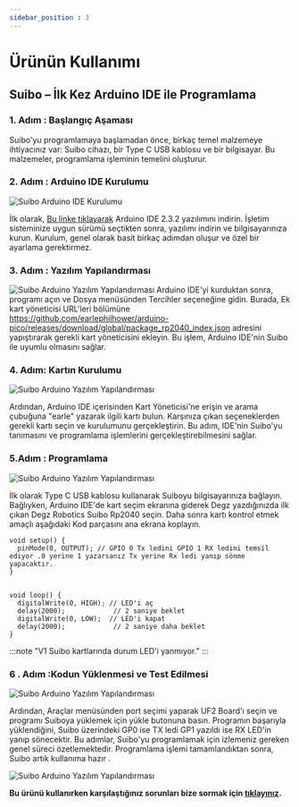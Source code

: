 ```yaml
---
sidebar_position : 3
---
```


# Ürünün Kullanımı

## Suibo – İlk Kez Arduino IDE ile Programlama

### 1. Adım : Başlangıç Aşaması
Suibo'yu programlamaya başlamadan önce, birkaç temel malzemeye ihtiyacınız var: Suibo cihazı, bir Type C USB kablosu  ve bir bilgisayar. Bu malzemeler, programlama işleminin temelini oluşturur.

### 2. Adım : Arduino IDE Kurulumu
![Suibo Arduino IDE Kurulumu ](./image/arduino1.png)

İlk olarak, [Bu linke tıklayarak](https://www.arduino.cc/en/software) Arduino IDE  2.3.2 yazılımını indirin. İşletim sisteminize uygun sürümü seçtikten sonra, yazılımı indirin ve bilgisayarınıza kurun. Kurulum, genel olarak basit birkaç adımdan oluşur ve özel bir ayarlama gerektirmez.

### 3. Adım : Yazılım Yapılandırması
![Suibo Arduino Yazılım Yapılandırması ](./image/arduino2.png) 
Arduino IDE'yi kurduktan sonra, programı açın ve Dosya menüsünden Tercihler seçeneğine gidin. Burada, Ek kart yöneticisi URL'leri bölümüne https://github.com/earlephilhower/arduino-pico/releases/download/global/package_rp2040_index.json  adresini yapıştırarak gerekli kart yöneticisini ekleyin. Bu işlem, Arduino IDE'nin Suibo ile uyumlu olmasını sağlar.

### 4. Adım: Kartın Kurulumu

![Suibo Arduino Yazılım Yapılandırması ](./image/arduino3.png) 

Ardından, Arduino IDE içerisinden Kart Yöneticisi'ne erişin ve arama çubuğuna "earle" yazarak ilgili kartı bulun. Karşınıza çıkan seçeneklerden gerekli kartı seçin ve kurulumunu gerçekleştirin. Bu adım, IDE'nin Suibo'yu tanımasını ve programlama işlemlerini gerçekleştirebilmesini sağlar.


### 5.Adım : Programlama

![Suibo Arduino Yazılım Yapılandırması ](./image/arduino4.png) 

İlk olarak Type C USB kablosu kullanarak Suiboyu bilgisayarınıza bağlayın. Bağlıyken, Arduino IDE'de kart seçim ekranına giderek Degz yazdığınızda ilk çıkan Degz Robotics Suibo Rp2040 seçin. Daha sonra kartı kontrol etmek amaçlı aşağıdaki Kod parçasını ana ekrana koplayın. 

```
void setup() {
  pinMode(0, OUTPUT); // GPIO 0 Tx ledini GPIO 1 RX ledini temsil ediyor .0 yerine 1 yazarsanız Tx yerine Rx ledi yanıp sönme yapacaktır.
}


void loop() {
  digitalWrite(0, HIGH); // LED'i aç
  delay(2000);            // 2 saniye beklet
  digitalWrite(0, LOW);  // LED'i kapat
  delay(2000);            // 2 saniye daha beklet
}

```
:::note
"V1 Suibo kartlarında durum LED'i yanmıyor." 
:::



 ### 6 . Adım :Kodun Yüklenmesi ve Test Edilmesi
 
![Suibo Arduino Yazılım Yapılandırması ](./image/arduino5.png) 

Ardından, Araçlar menüsünden port seçimi yaparak UF2 Board'ı seçin ve programı Suiboya yüklemek için yükle butonuna basın. Programın başarıyla yüklendiğini, Suibo üzerindeki  GP0 ise TX ledi GP1 yazıldı ise RX LED'in yanıp sönecektir.
Bu adımlar, Suibo'yu programlamak için izlemeniz gereken genel süreci özetlemektedir. Programlama işlemi tamamlandıktan sonra, Suibo artık  kullanıma hazır . 

![Suibo Arduino Yazılım Yapılandırması ](./image/arduino6.png) 


**Bu ürünü kullanırken karşılaştığınız  sorunları  bize sormak için  [tıklayınız](https://forum.degzrobotics.com/).**  